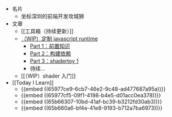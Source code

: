 - 名片
	- 坐标深圳的前端开发攻城狮
- 文章
	- [[工具箱（持续更新）]]
	- [（WIP）定制 javascript runtime](https://github.com/zcfan/create-your-own-javascript-runtime)
		- [Part 1：前置知识](https://github.com/zcfan/create-your-own-javascript-runtime/blob/main/part1_prerequests/note.md)
		- [Part 2：构建依赖](https://github.com/zcfan/create-your-own-javascript-runtime/blob/main/part2_build-dependencies/note.md)
		- [Part 3：shadertoy 1](https://github.com/zcfan/create-your-own-javascript-runtime/blob/main/part3_shadertoy1/note.md)
		- 待续...
	- [[（WIP）shader 入门]]
- [[Today I Learn]]
	- {{embed ((65977ce9-6cb7-46e2-9c48-ad477687a95a))}}
	- {{embed ((65977cf5-09f1-4198-b4e5-d01acc0ea378))}}
	- {{embed ((65b66307-10bd-41af-bc39-b3212fd30ab3))}}
	- {{embed ((65b660a6-bf4e-41e8-9193-b712a7ba6973))}}